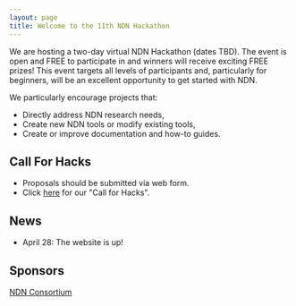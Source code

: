 ```yaml
---
layout: page
title: Welcome to the 11th NDN Hackathon
---
```


We are hosting a two-day virtual NDN Hackathon (dates TBD). The event is open and FREE to participate in and winners will receive exciting FREE prizes! This event targets all levels of participants and, particularly for beginners, will be an excellent opportunity to get started with NDN.

We particularly encourage projects that:

 - Directly address NDN research needs,
 - Create new NDN tools or modify existing tools,
 - Create or improve documentation and how-to guides.


## Call For Hacks

- Proposals should be submitted via web form.
- Click [here](http://11th-ndn-hackathon.named-data.net/cfh.html) for our "Call for Hacks".

## News
- April 28: The website is up!

## Sponsors

[NDN Consortium](https://named-data.net/consortium/)
